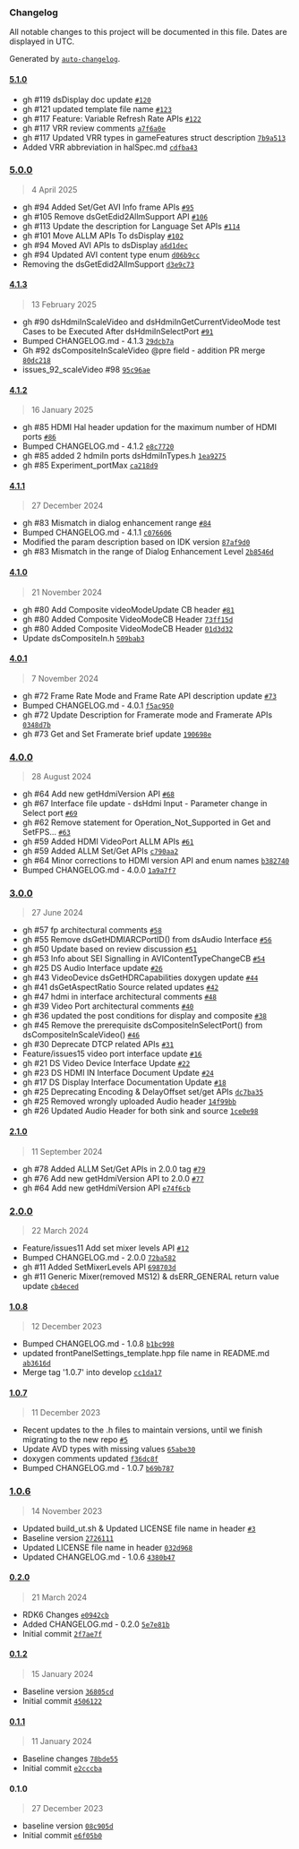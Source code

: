 ### Changelog

All notable changes to this project will be documented in this file. Dates are displayed in UTC.

Generated by [`auto-changelog`](https://github.com/CookPete/auto-changelog).

#### [5.1.0](https://github.com/rdkcentral/rdk-halif-device_settings/compare/5.0.0...5.1.0)

- gh #119 dsDisplay doc update [`#120`](https://github.com/rdkcentral/rdk-halif-device_settings/pull/120)
- gh #121 updated template file name [`#123`](https://github.com/rdkcentral/rdk-halif-device_settings/pull/123)
- gh #117 Feature: Variable Refresh Rate APIs [`#122`](https://github.com/rdkcentral/rdk-halif-device_settings/pull/122)
- gh #117 VRR review comments [`a7f6a0e`](https://github.com/rdkcentral/rdk-halif-device_settings/commit/a7f6a0e3f238b42d20387b4590ffa3f3a0398c2c)
- gh #117 Updated VRR types in gameFeatures struct description [`7b9a513`](https://github.com/rdkcentral/rdk-halif-device_settings/commit/7b9a5139d17e59151544d8bae79f09c36a60316d)
- Added VRR abbreviation in halSpec.md [`cdfba43`](https://github.com/rdkcentral/rdk-halif-device_settings/commit/cdfba43b5d6ac758d8dd432bd77b6b8032062fd2)

### [5.0.0](https://github.com/rdkcentral/rdk-halif-device_settings/compare/4.1.3...5.0.0)

> 4 April 2025

- gh #94 Added Set/Get AVI Info frame APIs [`#95`](https://github.com/rdkcentral/rdk-halif-device_settings/pull/95)
- gh #105 Remove dsGetEdid2AllmSupport API [`#106`](https://github.com/rdkcentral/rdk-halif-device_settings/pull/106)
- gh #113 Update the description for Language Set APIs [`#114`](https://github.com/rdkcentral/rdk-halif-device_settings/pull/114)
- gh #101 Move ALLM APIs To dsDisplay [`#102`](https://github.com/rdkcentral/rdk-halif-device_settings/pull/102)
- gh #94 Moved AVI APIs to dsDisplay [`a6d1dec`](https://github.com/rdkcentral/rdk-halif-device_settings/commit/a6d1dec03511040e613306f60e195bc0ef542753)
- gh #94 Updated AVI content type enum [`d06b9cc`](https://github.com/rdkcentral/rdk-halif-device_settings/commit/d06b9cc86b5c16dcf771a20bad652c8d50ffc93e)
- Removing the dsGetEdid2AllmSupport [`d3e9c73`](https://github.com/rdkcentral/rdk-halif-device_settings/commit/d3e9c7328db2239fefc18fbe9f8e35dc93211659)

#### [4.1.3](https://github.com/rdkcentral/rdk-halif-device_settings/compare/4.1.2...4.1.3)

> 13 February 2025

- gh #90 dsHdmiInScaleVideo and dsHdmiInGetCurrentVideoMode test Cases to be Executed After dsHdmiInSelectPort [`#91`](https://github.com/rdkcentral/rdk-halif-device_settings/pull/91)
- Bumped CHANGELOG.md - 4.1.3 [`29dcb7a`](https://github.com/rdkcentral/rdk-halif-device_settings/commit/29dcb7a77604d6937f0833340fad5b7ebeba11d4)
- Gh #92 dsCompositeInScaleVideo @pre field - addition PR merge [`80dc218`](https://github.com/rdkcentral/rdk-halif-device_settings/commit/80dc218d7f77e22b231a459cc4dbc4d276a7f51e)
- issues_92_scaleVideo #98 [`95c96ae`](https://github.com/rdkcentral/rdk-halif-device_settings/commit/95c96aee0836ce3f430b9f5c7478d771067f5f57)

#### [4.1.2](https://github.com/rdkcentral/rdk-halif-device_settings/compare/4.1.1...4.1.2)

> 16 January 2025

- gh #85 HDMI Hal header updation for the maximum number of HDMI ports [`#86`](https://github.com/rdkcentral/rdk-halif-device_settings/pull/86)
- Bumped CHANGELOG.md - 4.1.2 [`e8c7720`](https://github.com/rdkcentral/rdk-halif-device_settings/commit/e8c7720ca632b91b291251becbeb7fd91623549c)
- gh #85 added 2 hdmiIn ports dsHdmiInTypes.h [`1ea9275`](https://github.com/rdkcentral/rdk-halif-device_settings/commit/1ea92758f1ed9b9b3ede42066a467043cf15be44)
- gh #85 Experiment_portMax [`ca218d9`](https://github.com/rdkcentral/rdk-halif-device_settings/commit/ca218d99f419fe54887fac573ab618517525783a)

#### [4.1.1](https://github.com/rdkcentral/rdk-halif-device_settings/compare/4.1.0...4.1.1)

> 27 December 2024

- gh #83 Mismatch in dialog enhancement range [`#84`](https://github.com/rdkcentral/rdk-halif-device_settings/pull/84)
- Bumped CHANGELOG.md - 4.1.1 [`c076606`](https://github.com/rdkcentral/rdk-halif-device_settings/commit/c07660648a5f2a7d653e791b65fd7ade529d17ab)
- Modified the param description based on IDK version [`87af9d0`](https://github.com/rdkcentral/rdk-halif-device_settings/commit/87af9d0827bde95dc0effb03ee828c0c1f8e4f4c)
- gh #83 Mismatch in the range of Dialog Enhancement Level [`2b8546d`](https://github.com/rdkcentral/rdk-halif-device_settings/commit/2b8546d12568a43210a20cd08fecb468d2162827)

#### [4.1.0](https://github.com/rdkcentral/rdk-halif-device_settings/compare/4.0.1...4.1.0)

> 21 November 2024

- gh #80 Add Composite videoModeUpdate CB header [`#81`](https://github.com/rdkcentral/rdk-halif-device_settings/pull/81)
- gh #80 Added Composite VideoModeCB Header [`73ff15d`](https://github.com/rdkcentral/rdk-halif-device_settings/commit/73ff15d7ebf8af8ad0df64e5b8f97d57dfb715fc)
- gh #80 Added Composite VideoModeCB Header [`01d3d32`](https://github.com/rdkcentral/rdk-halif-device_settings/commit/01d3d32c366b5bbc2cdc0263104ae5bc594fd866)
- Update dsCompositeIn.h [`509bab3`](https://github.com/rdkcentral/rdk-halif-device_settings/commit/509bab3a3f2eebbcc90620fb8e97dfb5d24e07a1)

#### [4.0.1](https://github.com/rdkcentral/rdk-halif-device_settings/compare/4.0.0...4.0.1)

> 7 November 2024

- gh #72 Frame Rate Mode and Frame Rate API description update [`#73`](https://github.com/rdkcentral/rdk-halif-device_settings/pull/73)
- Bumped CHANGELOG.md - 4.0.1 [`f5ac950`](https://github.com/rdkcentral/rdk-halif-device_settings/commit/f5ac950751e355547680dfe7d579bca6da99e3c9)
- gh #72 Update Description for Framerate mode and Framerate APIs [`0348d7b`](https://github.com/rdkcentral/rdk-halif-device_settings/commit/0348d7b3b16e59e881c306317b8fb58979fe3833)
- gh #73 Get and Set Framerate brief update [`190698e`](https://github.com/rdkcentral/rdk-halif-device_settings/commit/190698e3be06e709fcee43889f5fcbbaebcb7f7e)

### [4.0.0](https://github.com/rdkcentral/rdk-halif-device_settings/compare/3.0.0...4.0.0)

> 28 August 2024

- gh #64 Add new getHdmiVersion API [`#68`](https://github.com/rdkcentral/rdk-halif-device_settings/pull/68)
- gh #67 Interface file update - dsHdmi Input - Parameter change in Select port [`#69`](https://github.com/rdkcentral/rdk-halif-device_settings/pull/69)
- gh #62 Remove statement for Operation_Not_Supported in Get and SetFPS… [`#63`](https://github.com/rdkcentral/rdk-halif-device_settings/pull/63)
- gh #59 Added HDMI VideoPort ALLM APIs [`#61`](https://github.com/rdkcentral/rdk-halif-device_settings/pull/61)
- gh #59 Added ALLM Set/Get APIs [`c790aa2`](https://github.com/rdkcentral/rdk-halif-device_settings/commit/c790aa22e8ff458dd067506434fee77538965b1c)
- gh #64 Minor corrections to HDMI version API and enum names [`b382740`](https://github.com/rdkcentral/rdk-halif-device_settings/commit/b382740913e757c09d7e79bc000714befad88b20)
- Bumped CHANGELOG.md - 4.0.0 [`1a9a7f7`](https://github.com/rdkcentral/rdk-halif-device_settings/commit/1a9a7f7d0cd53a231eb880af1099dcf5b343be07)

### [3.0.0](https://github.com/rdkcentral/rdk-halif-device_settings/compare/2.1.0...3.0.0)

> 27 June 2024

- gh #57 fp architectural comments [`#58`](https://github.com/rdkcentral/rdk-halif-device_settings/pull/58)
- gh #55 Remove dsGetHDMIARCPortID() from dsAudio Interface [`#56`](https://github.com/rdkcentral/rdk-halif-device_settings/pull/56)
- gh #50 Update based on review discussion [`#51`](https://github.com/rdkcentral/rdk-halif-device_settings/pull/51)
- gh #53 Info about SEI Signalling in AVIContentTypeChangeCB [`#54`](https://github.com/rdkcentral/rdk-halif-device_settings/pull/54)
- gh #25 DS Audio Interface update [`#26`](https://github.com/rdkcentral/rdk-halif-device_settings/pull/26)
- gh #43 VideoDevice dsGetHDRCapabilities doxygen update [`#44`](https://github.com/rdkcentral/rdk-halif-device_settings/pull/44)
- gh #41 dsGetAspectRatio Source related updates [`#42`](https://github.com/rdkcentral/rdk-halif-device_settings/pull/42)
- gh #47 hdmi in interface architectural comments [`#48`](https://github.com/rdkcentral/rdk-halif-device_settings/pull/48)
- gh #39 Video Port architectural comments [`#40`](https://github.com/rdkcentral/rdk-halif-device_settings/pull/40)
- gh #36 updated the post conditions for display and composite  [`#38`](https://github.com/rdkcentral/rdk-halif-device_settings/pull/38)
- gh #45 Remove the prerequisite dsCompositeInSelectPort() from dsCompositeInScaleVideo() [`#46`](https://github.com/rdkcentral/rdk-halif-device_settings/pull/46)
- gh #30 Deprecate DTCP related APIs [`#31`](https://github.com/rdkcentral/rdk-halif-device_settings/pull/31)
- Feature/issues15 video port interface update [`#16`](https://github.com/rdkcentral/rdk-halif-device_settings/pull/16)
- gh #21 DS Video Device Interface Update [`#22`](https://github.com/rdkcentral/rdk-halif-device_settings/pull/22)
- gh #23 DS HDMI IN Interface Document Update [`#24`](https://github.com/rdkcentral/rdk-halif-device_settings/pull/24)
- gh #17 DS Display Interface Documentation Update [`#18`](https://github.com/rdkcentral/rdk-halif-device_settings/pull/18)
- gh #25 Deprecating Encoding & DelayOffset set/get APIs [`dc7ba35`](https://github.com/rdkcentral/rdk-halif-device_settings/commit/dc7ba359caf0e96bb498f53258a03baad0277b34)
- gh #25 Removed wrongly uploaded Audio header [`14f99bb`](https://github.com/rdkcentral/rdk-halif-device_settings/commit/14f99bbd79f08fc85a65dd6f335905983fca29ba)
- gh #26 Updated Audio Header for both sink and source [`1ce0e98`](https://github.com/rdkcentral/rdk-halif-device_settings/commit/1ce0e9890a6a07c2a26e180ec3069a07079f0ab5)

#### [2.1.0](https://github.com/rdkcentral/rdk-halif-device_settings/compare/2.0.0...2.1.0)

> 11 September 2024

- gh #78 Added ALLM Set/Get APIs in 2.0.0 tag [`#79`](https://github.com/rdkcentral/rdk-halif-device_settings/pull/79)
- gh #76 Add new getHdmiVersion API to 2.0.0 [`#77`](https://github.com/rdkcentral/rdk-halif-device_settings/pull/77)
- gh #64 Add new getHdmiVersion API [`e74f6cb`](https://github.com/rdkcentral/rdk-halif-device_settings/commit/e74f6cb67ca097eda122b88ce985066094cbc616)

### [2.0.0](https://github.com/rdkcentral/rdk-halif-device_settings/compare/1.0.8...2.0.0)

> 22 March 2024

- Feature/issues11 Add set mixer levels API [`#12`](https://github.com/rdkcentral/rdk-halif-device_settings/pull/12)
- Bumped CHANGELOG.md - 2.0.0 [`72ba582`](https://github.com/rdkcentral/rdk-halif-device_settings/commit/72ba5823a855ee52424bfb7bee5d8da920805529)
- gh #11 Added SetMixerLevels API [`698703d`](https://github.com/rdkcentral/rdk-halif-device_settings/commit/698703dc21e382cbc9f35e8289c4016a94b26b6e)
- gh #11 Generic Mixer(removed MS12) & dsERR_GENERAL return value update [`cb4eced`](https://github.com/rdkcentral/rdk-halif-device_settings/commit/cb4eced9d436962c27673722eee9b163446e035e)

#### [1.0.8](https://github.com/rdkcentral/rdk-halif-device_settings/compare/1.0.7...1.0.8)

> 12 December 2023

- Bumped CHANGELOG.md - 1.0.8 [`b1bc998`](https://github.com/rdkcentral/rdk-halif-device_settings/commit/b1bc998b02c7281ecaf659731ff9d39e1419f50d)
- updated frontPanelSettings_template.hpp file name in README.md [`ab3616d`](https://github.com/rdkcentral/rdk-halif-device_settings/commit/ab3616dd9541c83d1471212f4517bf3b661d79e4)
- Merge tag '1.0.7' into develop [`cc1da17`](https://github.com/rdkcentral/rdk-halif-device_settings/commit/cc1da17159ea7fea05843dd820df4a1bb39518d7)

#### [1.0.7](https://github.com/rdkcentral/rdk-halif-device_settings/compare/1.0.6...1.0.7)

> 11 December 2023

- Recent updates to the .h files to maintain versions, until we finish migrating to the new repo [`#5`](https://github.com/rdkcentral/rdk-halif-device_settings/pull/5)
- Update AVD types with missing values [`65abe30`](https://github.com/rdkcentral/rdk-halif-device_settings/commit/65abe30b4633b6b58e82eb31dcddf6f955705c74)
- doxygen comments updated [`f36dc8f`](https://github.com/rdkcentral/rdk-halif-device_settings/commit/f36dc8f814eb8ea3829c56a7dd556fa38e4e284f)
- Bumped CHANGELOG.md - 1.0.7 [`b69b787`](https://github.com/rdkcentral/rdk-halif-device_settings/commit/b69b78756a0fccf5e3cee06e1b57411d26ba460d)

### [1.0.6](https://github.com/rdkcentral/rdk-halif-device_settings/compare/0.2.0...1.0.6)

> 14 November 2023

- Updated build_ut.sh & Updated LICENSE file name in header [`#3`](https://github.com/rdkcentral/rdk-halif-device_settings/pull/3)
- Baseline version [`2726111`](https://github.com/rdkcentral/rdk-halif-device_settings/commit/27261113083fab2d23dd290472b9dc8ffa70f93d)
- Updated LICENSE file name in header [`032d968`](https://github.com/rdkcentral/rdk-halif-device_settings/commit/032d968ec150141155496763416d29c3c8fa5422)
- Updated CHANGELOG.md - 1.0.6 [`4380b47`](https://github.com/rdkcentral/rdk-halif-device_settings/commit/4380b477164dd715dfd05abc4646335e9b0f159f)

#### [0.2.0](https://github.com/rdkcentral/rdk-halif-device_settings/compare/0.1.2...0.2.0)

> 21 March 2024

- RDK6 Changes [`e0942cb`](https://github.com/rdkcentral/rdk-halif-device_settings/commit/e0942cb3c7b91da107b1206526483d81362fd072)
- Added CHANGELOG.md - 0.2.0 [`5e7e81b`](https://github.com/rdkcentral/rdk-halif-device_settings/commit/5e7e81b0144af533ec7853253f5bbd4cac3a1e57)
- Initial commit [`2f7ae7f`](https://github.com/rdkcentral/rdk-halif-device_settings/commit/2f7ae7fccd65f799a839a7a937b2dfdc8ee2a9ab)

#### [0.1.2](https://github.com/rdkcentral/rdk-halif-device_settings/compare/0.1.1...0.1.2)

> 15 January 2024

- Baseline version [`36805cd`](https://github.com/rdkcentral/rdk-halif-device_settings/commit/36805cd2f78c67d6a43e35da0eeef6a716807f8d)
- Initial commit [`4506122`](https://github.com/rdkcentral/rdk-halif-device_settings/commit/450612276bc92927c92892982282b4c6702d3147)

#### [0.1.1](https://github.com/rdkcentral/rdk-halif-device_settings/compare/0.1.0...0.1.1)

> 11 January 2024

- Baseline changes [`78bde55`](https://github.com/rdkcentral/rdk-halif-device_settings/commit/78bde55b86dac7333e14293343a333158ae9cd7f)
- Initial commit [`e2cccba`](https://github.com/rdkcentral/rdk-halif-device_settings/commit/e2cccbadc8bdef5cffea77fd8b66645ef6a73e26)

#### 0.1.0

> 27 December 2023

- baseline version [`08c905d`](https://github.com/rdkcentral/rdk-halif-device_settings/commit/08c905d12f465a9c68d1967f2821bce6fa3ad7af)
- Initial commit [`e6f05b0`](https://github.com/rdkcentral/rdk-halif-device_settings/commit/e6f05b0bd2cc8f9540a5fa8563778351fbdddfad)
